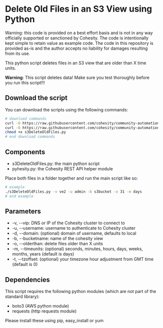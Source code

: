 # Delete Old Files in an S3 View using Python

Warning: this code is provided on a best effort basis and is not in any way officially supported or sanctioned by Cohesity. The code is intentionally kept simple to retain value as example code. The code in this repository is provided as-is and the author accepts no liability for damages resulting from its use.

This python script deletes files in an S3 view that are older than X time units.

**Warning**: This script deletes data! Make sure you test thoroughly before you run this script!!!

## Download the script

You can download the scripts using the following commands:

```bash
# download commands
curl -O https://raw.githubusercontent.com/cohesity/community-automation-samples/main/python/s3test/s3DeleteOldFiles/s3DeleteOldFiles.py
curl -O https://raw.githubusercontent.com/cohesity/community-automation-samples/main/python/pyhesity.py
chmod +x s3DeleteOldFiles.py
# end download commands
```

## Components

* s3DeleteOldFiles.py: the main python script
* pyhesity.py: the Cohesity REST API helper module

Place both files in a folder together and run the main script like so:

```bash
# example
./s3DeleteOldFiles.py -v ve2 -u admin -b s3bucket -o 31 -m days
# end example
```

## Parameters

* -v, --vip: DNS or IP of the Cohesity cluster to connect to
* -u, --username: username to authenticate to Cohesity cluster
* -d, --domain: (optional) domain of username, defaults to local
* -b, --bucketname: name of the cohesity view
* -o, --olderthan: delete files older than X units
* -m, --timeunits: (optional) seconds, minutes, hours, days, weeks, months, years (default is days)
* -t, --tzoffset: (optional) your timezone hour adjustment from GMT time (default is 0)

## Dependencies

This script requires the following python modules (which are not part of the standard library):

* boto3 (AWS python module)
* requests (http requests module)

Please install these using pip, easy_install or yum
